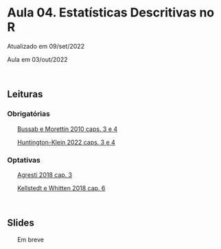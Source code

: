 

# Aula 04. Estatísticas Descritivas no R

Atualizado em 09/set/2022

Aula em 03/out/2022

<br>

## Leituras

### Obrigatórias 


&nbsp;&nbsp;&nbsp;&nbsp;&nbsp; [Bussab e Morettin 2010 caps. 3 e 4](leituras/bussab-morettin-2010-cap3e4.pdf)
 
&nbsp;&nbsp;&nbsp;&nbsp;&nbsp; [Huntington-Klein 2022 caps. 3 e 4](leituras/huntington-klein-2022-cap3e4.pdf)


### Optativas

&nbsp;&nbsp;&nbsp;&nbsp;&nbsp; [Agresti 2018 cap. 3](leituras/agresti-2018-cap3.pdf)

&nbsp;&nbsp;&nbsp;&nbsp;&nbsp; [Kellstedt e Whitten 2018 cap. 6](leituras/kellstedt-whitten-2018-cap6.pdf)

<br>

## Slides 

&nbsp;&nbsp;&nbsp;&nbsp;&nbsp;  Em breve



